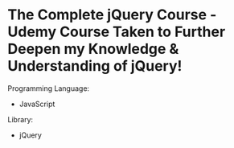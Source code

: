 # The Complete jQuery Course - Udemy Course Taken to Further Deepen my Knowledge & Understanding of jQuery!

Programming Language:
- JavaScript

Library: 
- jQuery
